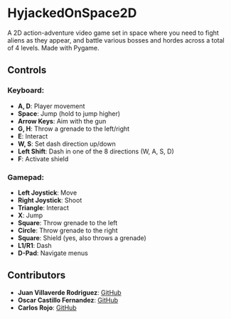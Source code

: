 # HyjackedOnSpace2D

A 2D action-adventure video game set in space where you need to fight aliens as they appear, and battle various bosses and hordes across a total of 4 levels. 
Made with Pygame.

## Controls

### Keyboard:
- **A, D**: Player movement
- **Space**: Jump (hold to jump higher)
- **Arrow Keys**: Aim with the gun
- **G, H**: Throw a grenade to the left/right
- **E**: Interact
- **W, S**: Set dash direction up/down
- **Left Shift**: Dash in one of the 8 directions (W, A, S, D)
- **F**: Activate shield

### Gamepad:
- **Left Joystick**: Move
- **Right Joystick**: Shoot
- **Triangle**: Interact
- **X**: Jump
- **Square**: Throw grenade to the left
- **Circle**: Throw grenade to the right
- **Square**: Shield (yes, also throws a grenade)
- **L1/R1**: Dash
- **D-Pad**: Navigate menus

## Contributors
- **Juan Villaverde Rodriguez**: [GitHub](https://github.com/JuanVillaverdeRodriguez)
- **Oscar Castillo Fernandez**: [GitHub](https://github.com/oscar-castillo)
- **Carlos Rojo**: [GitHub](https://github.com/carlosrojoudc)

